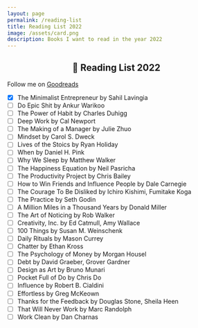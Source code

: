 ```yaml
---	
layout: page
permalink: /reading-list
title: Reading List 2022
image: /assets/card.png
description: Books I want to read in the year 2022
---
```

<h2 style="text-align:center;" >📗 Reading List 2022</h2>
<p class="text-center" >Follow me on <a href="https://www.goodreads.com/vyshnav">Goodreads</a></p>

- [x] The Minimalist Entrepreneur by Sahil Lavingia
- [ ] Do Epic Shit by Ankur Warikoo
- [ ] The Power of Habit by Charles Duhigg
- [ ] Deep Work by Cal Newport
- [ ] The Making of a Manager by Julie Zhuo 
- [ ] Mindset by Carol S. Dweck
- [ ] Lives of the Stoics by Ryan Holiday
- [ ] When by Daniel H. Pink
- [ ] Why We Sleep by Matthew Walker
- [ ] The Happiness Equation by Neil Pasricha
- [ ] The Productivity Project by Chris Bailey
- [ ] How to Win Friends and Influence People by Dale Carnegie
- [ ] The Courage To Be Disliked by Ichiro Kishimi, Fumitake Koga
- [ ] The Practice by Seth Godin
- [ ] A Million Miles in a Thousand Years by Donald Miller
- [ ] The Art of Noticing by Rob Walker
- [ ] Creativity, Inc. by Ed Catmull, Amy Wallace
- [ ] 100 Things by Susan M. Weinschenk
- [ ] Daily Rituals by Mason Currey
- [ ] Chatter by Ethan Kross
- [ ] The Psychology of Money by Morgan Housel
- [ ] Debt by David Graeber, Grover Gardner
- [ ] Design as Art by Bruno Munari
- [ ] Pocket Full of Do by Chris Do
- [ ] Influence by Robert B. Cialdini
- [ ] Effortless by Greg McKeown
- [ ] Thanks for the Feedback by Douglas Stone, Sheila Heen
- [ ] That Will Never Work by Marc Randolph
- [ ] Work Clean by Dan Charnas